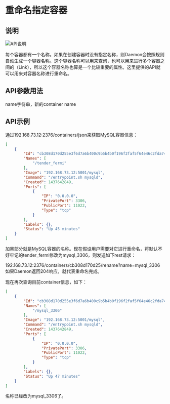 # 重命名指定容器

## 说明

![API说明](http://images.dostudy.top/doc/docker/2c821a81-b1d1-4197-9807-12bb25431482.png)

每个容器都有一个名称。如果在创建容器时没有指定名称，则Daemon会按照规则自动生成一个容器名称。这个容器名称可以用来查询，也可以用来进行多个容器之间的（Link），所以这个容器名称也算是一个比较重要的属性。这里提供的API就可以用来对容器名称进行重命名。

## API参数用法

name字符串，新的container name

## API示例

通过192.168.73.12:2376/containers/json来获取MySQL容器信息：

```json
[
    {
        "Id": "cb308d170d255e3f6d7a6b400c9b5b4b0f196f2faf5f64e46c2fda748591681c",
        "Names": [
            "/tender_fermi"
        ],
        "Image": "192.168.73.12:5001/mysql",
        "Command": "/entrypoint.sh mysqld",
        "Created": 1437642849,
        "Ports": [
            {
                "IP": "0.0.0.0",
                "PrivatePort": 3306,
                "PublicPort": 11022,
                "Type": "tcp"
            }
        ],
        "Labels": {},
        "Status": "Up 45 minutes"
    }
]
```

加黑部分就是MySQL容器的名称。现在假设用户需要对它进行重命名，将默认不好牢记的tender_fermi修改为mysql_3306，则发送如下rest请求：

192.168.73.12:2376/containers/cb308d170d25/rename?name=mysql_3306
如果Daemon返回204响应，就代表重命名完成。

现在再次查询目前container信息，如下：

```json
[
    {
        "Id": "cb308d170d255e3f6d7a6b400c9b5b4b0f196f2faf5f64e46c2fda748591681c",
        "Names": [
            "/mysql_3306"
        ],
        "Image": "192.168.73.12:5001/mysql",
        "Command": "/entrypoint.sh mysqld",
        "Created": 1437642849,
        "Ports": [
            {
                "IP": "0.0.0.0",
                "PrivatePort": 3306,
                "PublicPort": 11022,
                "Type": "tcp"
            }
        ],
        "Labels": {},
        "Status": "Up 47 minutes"
    }
]
```

名称已经改为mysql_3306了。
